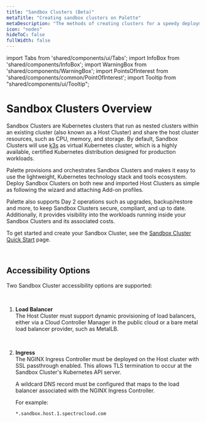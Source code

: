 ```yaml
---
title: "Sandbox Clusters (Beta)"
metaTitle: "Creating sandbox clusters on Palette"
metaDescription: "The methods of creating clusters for a speedy deployment on any CSP"
icon: "nodes"
hideToC: false
fullWidth: false
---
```


import Tabs from 'shared/components/ui/Tabs';
import InfoBox from 'shared/components/InfoBox';
import WarningBox from 'shared/components/WarningBox';
import PointsOfInterest from 'shared/components/common/PointOfInterest';
import Tooltip from "shared/components/ui/Tooltip";


# Sandbox Clusters Overview

Sandbox Clusters are Kubernetes clusters that run as nested clusters within an existing cluster (also known as a Host Cluster) and share the host cluster resources, such as CPU, memory, and storage. By default, Sandbox Clusters will use [k3s](https://github.com/k3s-io/k3s) as virtual Kubernetes cluster, which is a highly available, certified Kubernetes distribution designed for production workloads.

Palette provisions and orchestrates Sandbox Clusters and makes it easy to use the lightweight, Kubernetes technology stack and tools ecosystem. Deploy Sandbox Clusters on both new and imported Host Clusters as simple as following the wizard and attaching Add-on profiles.

Palette also supports Day 2 operations such as upgrades, backup/restore and more, to keep Sandbox Clusters secure, compliant, and up to date. Additionally, it provides visibility into the workloads running inside your Sandbox Clusters and its associated costs.

To get started and create your Sandbox Cluster, see the [Sandbox Cluster Quick Start](/clusters/sandbox-clusters/cluster-quickstart) page.


<br />

## Accessibility Options

Two Sandbox Cluster accessibility options are supported:<p></p><br />
1. **Load Balancer** <br />
The Host Cluster must support dynamic provisioning of load balancers, either via a Cloud Controller Manager in the public cloud or a bare metal load balancer provider, such as MetalLB.<p></p><br />

1. **Ingress** <br />
The NGINX Ingress Controller must be deployed on the Host cluster with SSL passthrough enabled. This allows TLS termination to occur at the Sandbox Cluster's Kubernetes API server.<br />

   A wildcard DNS record must be configured that maps to the load balancer associated with the NGINX Ingress Controller.

   For example:

   `*.sandbox.host.1.spectrocloud.com`

<br />
<br />


